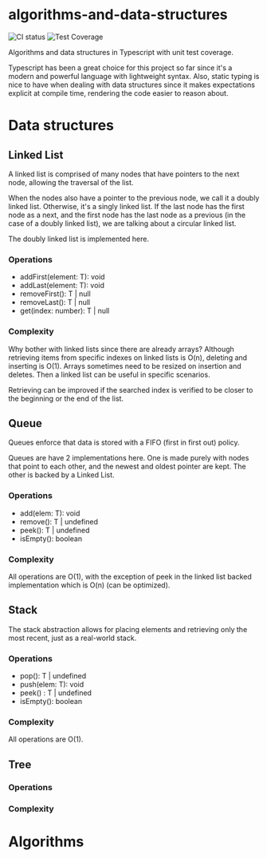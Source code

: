 # algorithms-and-data-structures

![CI status](https://github.com/fredzica/algorithms-and-data-structures/actions/workflows/node.js.yml/badge.svg)
![Test Coverage](https://api.codeclimate.com/v1/badges/c9a7e116c41f7ea2ade9/test_coverage)

Algorithms and data structures in Typescript with unit test coverage.

Typescript has been a great choice for this project so far since it's a modern and powerful language with lightweight syntax. Also, static typing is nice to have when dealing with data structures since it makes expectations explicit at compile time, rendering the code easier to reason about.

# Data structures

## Linked List

A linked list is comprised of many nodes that have pointers to the next node, allowing the traversal of the list.

When the nodes also have a pointer to the previous node, we call it a doubly linked list. Otherwise, it's a singly linked list. If the last node has the first node as a next, and the first node has the last node as a previous (in the case of a doubly linked list), we are talking about a circular linked list.

The doubly linked list is implemented here.

### Operations

- addFirst(element: T): void
- addLast(element: T): void
- removeFirst(): T | null
- removeLast(): T | null
- get(index: number): T | null

### Complexity

Why bother with linked lists since there are already arrays? Although retrieving items from specific indexes on linked lists is O(n), deleting and inserting is O(1). Arrays sometimes need to be resized on insertion and deletes. Then a linked list can be useful in specific scenarios.

Retrieving can be improved if the searched index is verified to be closer to the beginning or the end of the list.

## Queue

Queues enforce that data is stored with a FIFO (first in first out) policy.

Queues are have 2 implementations here. One is made purely with nodes that point to each other, and the newest and oldest pointer are kept. The other is backed by a Linked List.

### Operations

- add(elem: T): void
- remove(): T | undefined
- peek(): T | undefined
- isEmpty(): boolean

### Complexity

All operations are O(1), with the exception of peek in the linked list backed implementation which is O(n) (can be optimized).

## Stack

The stack abstraction allows for placing elements and retrieving only the most recent, just as a real-world stack.

### Operations

- pop(): T | undefined
- push(elem: T): void
- peek() : T | undefined
- isEmpty(): boolean

### Complexity

All operations are O(1).

## Tree

### Operations

### Complexity

# Algorithms
